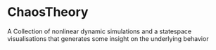 # ChaosTheory
A Collection of nonlinear dynamic simulations and a statespace visualisations that generates some insight on the underlying behavior
